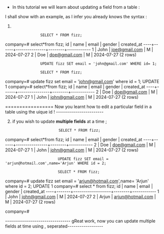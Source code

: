 - In this tutorial we will learn about updating a field from a table :

I shall show with an example, as I infer you already knows the syntax :


1) 

                    SELECT * FROM fizz;

company=# select*from fizz;
 id | name |     email     | gender | created_at
----+------+---------------+--------+------------
  1 | John | joe@gmail.com | M      | 2024-07-27
  2 | Doe  | doe@gmail.com | M      | 2024-07-27
(2 rows)

                    UPDATE fizz SET email = 'john@gmail.com' WHERE id= 1;

                    SELECT * FROM fizz;

company=# update fizz set email = 'john@gmail.com' where id = 1;
UPDATE 1
company=# select*from fizz;
 id | name |     email      | gender | created_at
----+------+----------------+--------+------------
  2 | Doe  | doe@gmail.com  | M      | 2024-07-27
  1 | John | john@gmail.com | M      | 2024-07-27
(2 rows)



================= Now you learnt how to edit a particular field in a table using the uique id ! ------------------------


2) if you wish to update **multiple fields** at a time ;

                            SELECT * FROM fizz;

company=# select*from fizz;
 id | name |     email      | gender | created_at
----+------+----------------+--------+------------
  2 | Doe  | doe@gmail.com  | M      | 2024-07-27
  1 | John | john@gmail.com | M      | 2024-07-27
(2 rows)

                            UPDATE fizz SET email = 'arjun@hotmail.com',name='Arjun' WHERE id = 2;

                            SELECT * FROM fizz;


company=# update fizz set email = 'arjun@hotmail.com',name= 'Arjun' where id = 2;
UPDATE 1
company=# select * from fizz;
 id | name  |       email       | gender | created_at
----+-------+-------------------+--------+------------
  1 | John  | john@gmail.com    | M      | 2024-07-27
  2 | Arjun | arjun@hotmail.com | M      | 2024-07-27
(2 rows)


company=#


---------------------------------  gReat work, now you can update multiple fields at time using , seperated------------------


